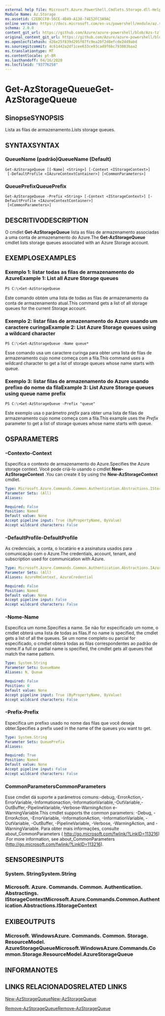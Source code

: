 ```yaml
---
external help file: Microsoft.Azure.PowerShell.Cmdlets.Storage.dll-Help.xml
Module Name: Az.Storage
ms.assetid: C2EBCCF0-56CE-4D49-A138-74E52FC3A9AC
online version: https://docs.microsoft.com/en-us/powershell/module/az.storage/get-azstoragequeue
schema: 2.0.0
content_git_url: https://github.com/Azure/azure-powershell/blob/Azs-tzl/src/Storage/Storage.Management/help/Get-AzStorageQueue.md
original_content_git_url: https://github.com/Azure/azure-powershell/blob/Azs-tzl/src/Storage/Storage.Management/help/Get-AzStorageQueue.md
ms.openlocfilehash: d26e25f839d295f07fc9ea20f2d8efcde2dd9abd
ms.sourcegitcommit: 4c61442a2df1cee633ce93cad9f6bc793803baa2
ms.translationtype: MT
ms.contentlocale: pt-BR
ms.lasthandoff: 04/16/2020
ms.locfileid: "93776258"
---
```

# <span data-ttu-id="0bd4b-101">Get-AzStorageQueue</span><span class="sxs-lookup"><span data-stu-id="0bd4b-101">Get-AzStorageQueue</span></span>

## <span data-ttu-id="0bd4b-102">Sinopse</span><span class="sxs-lookup"><span data-stu-id="0bd4b-102">SYNOPSIS</span></span>
<span data-ttu-id="0bd4b-103">Lista as filas de armazenamento.</span><span class="sxs-lookup"><span data-stu-id="0bd4b-103">Lists storage queues.</span></span>

## <span data-ttu-id="0bd4b-104">SYNTAX</span><span class="sxs-lookup"><span data-stu-id="0bd4b-104">SYNTAX</span></span>

### <span data-ttu-id="0bd4b-105">QueueName (padrão)</span><span class="sxs-lookup"><span data-stu-id="0bd4b-105">QueueName (Default)</span></span>
```
Get-AzStorageQueue [[-Name] <String>] [-Context <IStorageContext>]
 [-DefaultProfile <IAzureContextContainer>] [<CommonParameters>]
```

### <span data-ttu-id="0bd4b-106">QueuePrefix</span><span class="sxs-lookup"><span data-stu-id="0bd4b-106">QueuePrefix</span></span>
```
Get-AzStorageQueue -Prefix <String> [-Context <IStorageContext>] [-DefaultProfile <IAzureContextContainer>]
 [<CommonParameters>]
```

## <span data-ttu-id="0bd4b-107">DESCRITIVO</span><span class="sxs-lookup"><span data-stu-id="0bd4b-107">DESCRIPTION</span></span>
<span data-ttu-id="0bd4b-108">O cmdlet **Get-AzStorageQueue** lista as filas de armazenamento associadas a uma conta de armazenamento do Azure.</span><span class="sxs-lookup"><span data-stu-id="0bd4b-108">The **Get-AzStorageQueue** cmdlet lists storage queues associated with an Azure Storage account.</span></span>

## <span data-ttu-id="0bd4b-109">EXEMPLOS</span><span class="sxs-lookup"><span data-stu-id="0bd4b-109">EXAMPLES</span></span>

### <span data-ttu-id="0bd4b-110">Exemplo 1: listar todas as filas de armazenamento do Azure</span><span class="sxs-lookup"><span data-stu-id="0bd4b-110">Example 1: List all Azure Storage queues</span></span>
```
PS C:\>Get-AzStorageQueue
```

<span data-ttu-id="0bd4b-111">Este comando obtém uma lista de todas as filas de armazenamento da conta de armazenamento atual.</span><span class="sxs-lookup"><span data-stu-id="0bd4b-111">This command gets a list of all storage queues for the current Storage account.</span></span>

### <span data-ttu-id="0bd4b-112">Exemplo 2: listar filas de armazenamento do Azure usando um caractere curinga</span><span class="sxs-lookup"><span data-stu-id="0bd4b-112">Example 2: List Azure Storage queues using a wildcard character</span></span>
```
PS C:\>Get-AzStorageQueue -Name queue*
```

<span data-ttu-id="0bd4b-113">Esse comando usa um caractere curinga para obter uma lista de filas de armazenamento cujo nome começa com a fila.</span><span class="sxs-lookup"><span data-stu-id="0bd4b-113">This command uses a wildcard character to get a list of storage queues whose name starts with queue.</span></span>

### <span data-ttu-id="0bd4b-114">Exemplo 3: listar filas de armazenamento do Azure usando prefixo do nome da fila</span><span class="sxs-lookup"><span data-stu-id="0bd4b-114">Example 3: List Azure Storage queues using queue name prefix</span></span>
```
PS C:\>Get-AzStorageQueue -Prefix "queue"
```

<span data-ttu-id="0bd4b-115">Este exemplo usa o parâmetro *prefix* para obter uma lista de filas de armazenamento cujo nome começa com a fila.</span><span class="sxs-lookup"><span data-stu-id="0bd4b-115">This example uses the *Prefix* parameter to get a list of storage queues whose name starts with queue.</span></span>

## <span data-ttu-id="0bd4b-116">OS</span><span class="sxs-lookup"><span data-stu-id="0bd4b-116">PARAMETERS</span></span>

### <span data-ttu-id="0bd4b-117">-Contexto</span><span class="sxs-lookup"><span data-stu-id="0bd4b-117">-Context</span></span>
<span data-ttu-id="0bd4b-118">Especifica o contexto de armazenamento do Azure.</span><span class="sxs-lookup"><span data-stu-id="0bd4b-118">Specifies the Azure storage context.</span></span>
<span data-ttu-id="0bd4b-119">Você pode criá-lo usando o cmdlet **New-AzStorageContext** .</span><span class="sxs-lookup"><span data-stu-id="0bd4b-119">You can create it by using the **New-AzStorageContext** cmdlet.</span></span>

```yaml
Type: Microsoft.Azure.Commands.Common.Authentication.Abstractions.IStorageContext
Parameter Sets: (All)
Aliases:

Required: False
Position: Named
Default value: None
Accept pipeline input: True (ByPropertyName, ByValue)
Accept wildcard characters: False
```

### <span data-ttu-id="0bd4b-120">-DefaultProfile</span><span class="sxs-lookup"><span data-stu-id="0bd4b-120">-DefaultProfile</span></span>
<span data-ttu-id="0bd4b-121">As credenciais, a conta, o locatário e a assinatura usados para comunicação com o Azure.</span><span class="sxs-lookup"><span data-stu-id="0bd4b-121">The credentials, account, tenant, and subscription used for communication with Azure.</span></span>

```yaml
Type: Microsoft.Azure.Commands.Common.Authentication.Abstractions.IAzureContextContainer
Parameter Sets: (All)
Aliases: AzureRmContext, AzureCredential

Required: False
Position: Named
Default value: None
Accept pipeline input: False
Accept wildcard characters: False
```

### <span data-ttu-id="0bd4b-122">-Nome</span><span class="sxs-lookup"><span data-stu-id="0bd4b-122">-Name</span></span>
<span data-ttu-id="0bd4b-123">Especifica um nome.</span><span class="sxs-lookup"><span data-stu-id="0bd4b-123">Specifies a name.</span></span>
<span data-ttu-id="0bd4b-124">Se não for especificado um nome, o cmdlet obterá uma lista de todas as filas.</span><span class="sxs-lookup"><span data-stu-id="0bd4b-124">If no name is specified, the cmdlet gets a list of all the queues.</span></span>
<span data-ttu-id="0bd4b-125">Se um nome completo ou parcial for especificado, o cmdlet obterá todas as filas correspondentes ao padrão de nome.</span><span class="sxs-lookup"><span data-stu-id="0bd4b-125">If a full or partial name is specified, the cmdlet gets all queues that match the name pattern.</span></span>

```yaml
Type: System.String
Parameter Sets: QueueName
Aliases: N, Queue

Required: False
Position: 0
Default value: None
Accept pipeline input: True (ByPropertyName, ByValue)
Accept wildcard characters: False
```

### <span data-ttu-id="0bd4b-126">-Prefix</span><span class="sxs-lookup"><span data-stu-id="0bd4b-126">-Prefix</span></span>
<span data-ttu-id="0bd4b-127">Especifica um prefixo usado no nome das filas que você deseja obter.</span><span class="sxs-lookup"><span data-stu-id="0bd4b-127">Specifies a prefix used in the name of the queues you want to get.</span></span>

```yaml
Type: System.String
Parameter Sets: QueuePrefix
Aliases:

Required: True
Position: Named
Default value: None
Accept pipeline input: False
Accept wildcard characters: False
```

### <span data-ttu-id="0bd4b-128">CommonParameters</span><span class="sxs-lookup"><span data-stu-id="0bd4b-128">CommonParameters</span></span>
<span data-ttu-id="0bd4b-129">Esse cmdlet dá suporte a parâmetros comuns:-debug,-ErrorAction,-ErrorVariable,-Informationaction,-InformationVariable,-OutVariable,-OutBuffer,-PipelineVariable,-Verbose-WarningAction e-WarningVariable.</span><span class="sxs-lookup"><span data-stu-id="0bd4b-129">This cmdlet supports the common parameters: -Debug, -ErrorAction, -ErrorVariable, -InformationAction, -InformationVariable, -OutVariable, -OutBuffer, -PipelineVariable, -Verbose, -WarningAction, and -WarningVariable.</span></span> <span data-ttu-id="0bd4b-130">Para obter mais informações, consulte about_CommonParameters ( http://go.microsoft.com/fwlink/?LinkID=113216) .</span><span class="sxs-lookup"><span data-stu-id="0bd4b-130">For more information, see about_CommonParameters (http://go.microsoft.com/fwlink/?LinkID=113216).</span></span>

## <span data-ttu-id="0bd4b-131">SENSORES</span><span class="sxs-lookup"><span data-stu-id="0bd4b-131">INPUTS</span></span>

### <span data-ttu-id="0bd4b-132">System. String</span><span class="sxs-lookup"><span data-stu-id="0bd4b-132">System.String</span></span>

### <span data-ttu-id="0bd4b-133">Microsoft. Azure. Commands. Common. Authentication. Abstractings. IStorageContext</span><span class="sxs-lookup"><span data-stu-id="0bd4b-133">Microsoft.Azure.Commands.Common.Authentication.Abstractions.IStorageContext</span></span>

## <span data-ttu-id="0bd4b-134">EXIBE</span><span class="sxs-lookup"><span data-stu-id="0bd4b-134">OUTPUTS</span></span>

### <span data-ttu-id="0bd4b-135">Microsoft. WindowsAzure. Commands. Common. Storage. ResourceModel. AzureStorageQueue</span><span class="sxs-lookup"><span data-stu-id="0bd4b-135">Microsoft.WindowsAzure.Commands.Common.Storage.ResourceModel.AzureStorageQueue</span></span>

## <span data-ttu-id="0bd4b-136">INFORMA</span><span class="sxs-lookup"><span data-stu-id="0bd4b-136">NOTES</span></span>

## <span data-ttu-id="0bd4b-137">LINKS RELACIONADOS</span><span class="sxs-lookup"><span data-stu-id="0bd4b-137">RELATED LINKS</span></span>

[<span data-ttu-id="0bd4b-138">New-AzStorageQueue</span><span class="sxs-lookup"><span data-stu-id="0bd4b-138">New-AzStorageQueue</span></span>](./New-AzStorageQueue.md)

[<span data-ttu-id="0bd4b-139">Remove-AzStorageQueue</span><span class="sxs-lookup"><span data-stu-id="0bd4b-139">Remove-AzStorageQueue</span></span>](./Remove-AzStorageQueue.md)


